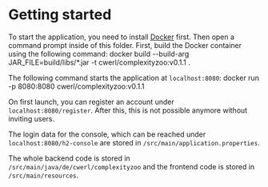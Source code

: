 # Getting started
To start the application, you need to install [Docker](https://docs.docker.com/get-docker/) first.
Then open a command prompt inside of this folder.
First, build the Docker container using the following command:
    docker build --build-arg JAR_FILE=build/libs/\*.jar -t cwerl/complexityzoo:v0.1.1 .

The following command starts the application at `localhost:8080`:
    docker run -p 8080:8080 cwerl/complexityzoo:v0.1.1

On first launch, you can register an account under `localhost:8080/register`. After this, this is not possible anymore without inviting users.

The login data for the console, which can be reached under `localhost:8080/h2-console` are stored in `/src/main/application.properties`.

The whole backend code is stored in `/src/main/java/de/cwerl/complexityzoo` and the frontend code is stored in `/src/main/resources`.